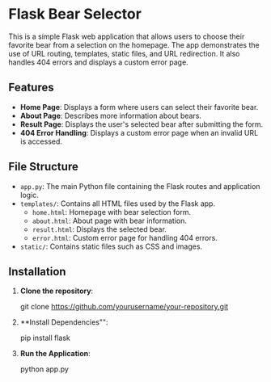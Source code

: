 # Flask Bear Selector

This is a simple Flask web application that allows users to choose their favorite bear from a selection on the homepage. The app demonstrates the use of URL routing, templates, static files, and URL redirection. It also handles 404 errors and displays a custom error page.

## Features

- **Home Page**: Displays a form where users can select their favorite bear.
- **About Page**: Describes more information about bears.
- **Result Page**: Displays the user's selected bear after submitting the form.
- **404 Error Handling**: Displays a custom error page when an invalid URL is accessed.

## File Structure

- `app.py`: The main Python file containing the Flask routes and application logic.
- `templates/`: Contains all HTML files used by the Flask app.
  - `home.html`: Homepage with bear selection form.
  - `about.html`: About page with bear information.
  - `result.html`: Displays the selected bear.
  - `error.html`: Custom error page for handling 404 errors.
- `static/`: Contains static files such as CSS and images.

## Installation

1. **Clone the repository**:
   
   git clone https://github.com/yourusername/your-repository.git

2. **Install Dependencies"":

   pip install flask

3. **Run the Application**:

   python app.py
